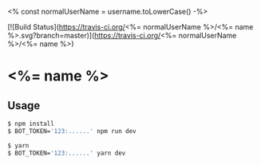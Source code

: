 <% const normalUserName = username.toLowerCase() -%>

[![Build Status](https://travis-ci.org/<%= normalUserName %>/<%= name %>.svg?branch=master)](https://travis-ci.org/<%= normalUserName %>/<%= name %>)
# <%= name %>

## Usage

```sh
$ npm install
$ BOT_TOKEN='123:......' npm run dev
```

```sh
$ yarn
$ BOT_TOKEN='123:......' yarn dev
```

